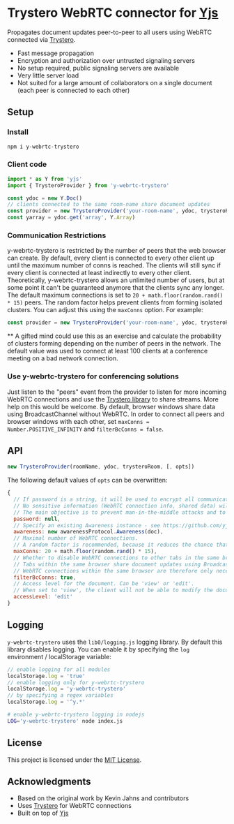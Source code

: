 # Trystero WebRTC connector for [Yjs](https://github.com/yjs/yjs)

Propagates document updates peer-to-peer to all users using WebRTC connected via [Trystero](https://github.com/dmotz/trystero).

* Fast message propagation
* Encryption and authorization over untrusted signaling servers
* No setup required, public signaling servers are available
* Very little server load
* Not suited for a large amount of collaborators on a single document (each peer is connected to each other)

## Setup

### Install

```sh
npm i y-webrtc-trystero
```

### Client code

```js
import * as Y from 'yjs'
import { TrysteroProvider } from 'y-webrtc-trystero'

const ydoc = new Y.Doc()
// clients connected to the same room-name share document updates
const provider = new TrysteroProvider('your-room-name', ydoc, trysteroRoom, { password: 'optional-room-password' })
const yarray = ydoc.get('array', Y.Array)
```
### Communication Restrictions

y-webrtc-trystero is restricted by the number of peers that the web browser can create. By default, every client is connected to every other client up until the maximum number of conns is reached. The clients will still sync if every client is connected at least indirectly to every other client. Theoretically, y-webrtc-trystero allows an unlimited number of users, but at some point it can't be guaranteed anymore that the clients sync any longer. The default maximum connections is set to `20 + math.floor(random.rand() * 15)` peers. The random factor helps prevent clients from forming isolated clusters. You can adjust this using the `maxConns` option. For example:

```js
const provider = new TrysteroProvider('your-room-name', ydoc, trysteroRoom, { maxConns: 70 + math.floor(random.rand() * 70) })
```

** A gifted mind could use this as an exercise and calculate the probability of clusters forming depending on the number of peers in the network. The default value was used to connect at least 100 clients at a conference meeting on a bad network connection.

### Use y-webrtc-trystero for conferencing solutions

Just listen to the "peers" event from the provider to listen for more incoming WebRTC connections and use the [Trystero library](https://github.com/dmotz/y-webrtc-trystero) to share streams. More help on this would be welcome. By default, browser windows share data using BroadcastChannel without WebRTC. In order to connect all peers and browser windows with each other, set `maxConns = Number.POSITIVE_INFINITY` and `filterBcConns = false`.

## API

```js
new TrysteroProvider(roomName, ydoc, trysteroRoom, [, opts])
```

The following default values of `opts` can be overwritten:

```js
{
  // If password is a string, it will be used to encrypt all communication over the signaling servers.
  // No sensitive information (WebRTC connection info, shared data) will be shared over the signaling servers.
  // The main objective is to prevent man-in-the-middle attacks and to allow you to securely use public / untrusted signaling instances.
  password: null,
  // Specify an existing Awareness instance - see https://github.com/yjs/y-protocols
  awareness: new awarenessProtocol.Awareness(doc),
  // Maximal number of WebRTC connections.
  // A random factor is recommended, because it reduces the chance that n clients form a cluster.
  maxConns: 20 + math.floor(random.rand() * 15),
  // Whether to disable WebRTC connections to other tabs in the same browser.
  // Tabs within the same browser share document updates using BroadcastChannels.
  // WebRTC connections within the same browser are therefore only necessary if you want to share video information too.
  filterBcConns: true,
  // Access level for the document. Can be 'view' or 'edit'.
  // When set to 'view', the client will not be able to modify the document.
  accessLevel: 'edit'
}
```

## Logging

`y-webrtc-trystero` uses the `lib0/logging.js` logging library. By default this library disables logging. You can enable it by specifying the `log` environment / localStorage variable:

```js
// enable logging for all modules
localStorage.log = 'true'
// enable logging only for y-webrtc-trystero
localStorage.log = 'y-webrtc-trystero'
// by specifying a regex variables
localStorage.log = '^y.*'
```

```sh
# enable y-webrtc-trystero logging in nodejs
LOG='y-webrtc-trystero' node index.js
```

## License
This project is licensed under the [MIT License](./LICENSE).

## Acknowledgments
- Based on the original work by Kevin Jahns and contributors
- Uses [Trystero](https://github.com/dmotz/trystero) for WebRTC connections
- Built on top of [Yjs](https://github.com/yjs/yjs)
